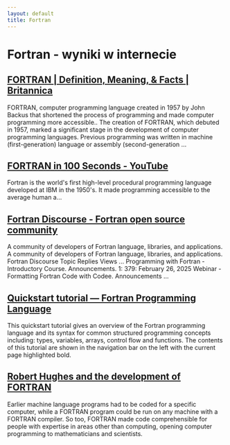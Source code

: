 ```yaml
---
layout: default
title: Fortran
---
```

# **Fortran - wyniki w internecie**
## [FORTRAN | Definition, Meaning, & Facts | Britannica](https://www.britannica.com/technology/FORTRAN)
FORTRAN, computer programming language created in 1957 by John Backus that shortened the process of programming and made computer programming more accessible.. The creation of FORTRAN, which debuted in 1957, marked a significant stage in the development of computer programming languages. Previous programming was written in machine (first-generation) language or assembly (second-generation ...
## [FORTRAN in 100 Seconds - YouTube](https://www.youtube.com/watch?v=NMWzgy8FsKs)
Fortran is the world's first high-level procedural programming language developed at IBM in the 1950's. It made programming accessible to the average human a...
## [Fortran Discourse - Fortran open source community](https://fortran-lang.discourse.group/)
A community of developers of Fortran language, libraries, and applications. A community of developers of Fortran language, libraries, and applications. Fortran Discourse Topic Replies Views ... Programming with Fortran - Introductory Course. Announcements. 1: 379: February 26, 2025 Webinar - Formatting Fortran Code with Codee. Announcements ...
## [Quickstart tutorial — Fortran Programming Language](https://fortran-lang.org/learn/quickstart/)
This quickstart tutorial gives an overview of the Fortran programming language and its syntax for common structured programming concepts including: types, variables, arrays, control flow and functions. The contents of this tutorial are shown in the navigation bar on the left with the current page highlighted bold.
## [Robert Hughes and the development of FORTRAN](https://st.llnl.gov/news/look-back/robert-hughes-and-development-fortran)
Earlier machine language programs had to be coded for a specific computer, while a FORTRAN program could be run on any machine with a FORTRAN compiler. So too, FORTRAN made code comprehensible for people with expertise in areas other than computing, opening computer programming to mathematicians and scientists.
